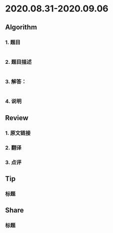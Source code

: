 # 2020.08.31-2020.09.06

## Algorithm
### 1. 题目
```

```
### 2. 题目描述
```

```

### 3. 解答：
```golang

```
### 4. 说明


## Review
### 1. 原文链接


### 2. 翻译


### 3. 点评


## Tip
### 标题


## Share
### 标题